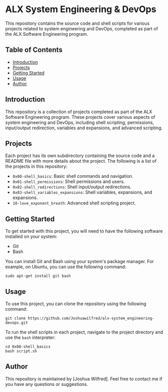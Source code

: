 # ALX System Engineering & DevOps

This repository contains the source code and shell scripts for various projects related to system engineering and DevOps, completed as part of the ALX Software Engineering program.

## Table of Contents

- [Introduction](#introduction)
- [Projects](#projects)
- [Getting Started](#getting-started)
- [Usage](#usage)
- [Author](#author)

## Introduction

This repository is a collection of projects completed as part of the ALX Software Engineering program. These projects cover various aspects of system engineering and DevOps, including shell scripting, permissions, input/output redirection, variables and expansions, and advanced scripting.

## Projects

Each project has its own subdirectory containing the source code and a README file with more details about the project. The following is a list of the projects in this repository:

- `0x00-shell_basics`: Basic shell commands and navigation.
- `0x01-shell_permissions`: Shell permissions and users.
- `0x02-shell_redirections`: Shell input/output redirections.
- `0x03-shell_variables_expansions`: Shell variables, expansions, and expansions.
- `10-love_exponent_breath`: Advanced shell scripting project.

## Getting Started

To get started with this project, you will need to have the following software installed on your system:

- Git
- Bash

You can install Git and Bash using your system's package manager. For example, on Ubuntu, you can use the following command:

```
sudo apt-get install git bash
```

## Usage

To use this project, you can clone the repository using the following command:

```
git clone https://github.com/Joshuawilfred/alx-system_engineering-devops.git
```

To run the shell scripts in each project, navigate to the project directory and use the `bash` interpreter:

```
cd 0x00-shell_basics
bash script.sh
```

## Author

This repository is maintained by [Joshua Wilfred]. Feel free to contact me if you have any questions or suggestions.
